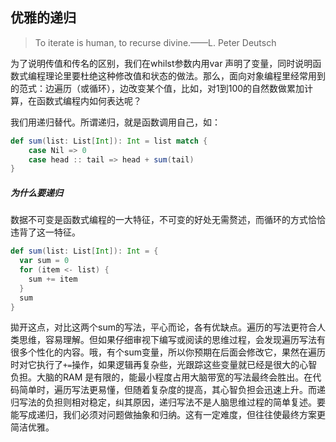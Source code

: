 ## 优雅的递归

> To iterate is human, to recurse divine.——L. Peter Deutsch

为了说明传值和传名的区别，我们在whilst参数内用var
声明了变量，同时说明函数式编程理论里要杜绝这种修改值和状态的做法。那么，面向对象编程里经常用到的范式：边遍历（或循环），边改变某个值，比如，对1到100的自然数做累加计算，在函数式编程内如何表达呢？

我们用递归替代。所谓递归，就是函数调用自己，如：
```scala
def sum(list: List[Int]): Int = list match {
    case Nil => 0
    case head :: tail => head + sum(tail)
}
```

##### 为什么要递归

数据不可变是函数式编程的一大特征，不可变的好处无需赘述，而循环的方式恰恰违背了这一特征。
```scala
def sum(list: List[Int]): Int = {
  var sum = 0
  for (item <- list) {
    sum += item
  }
  sum
}
```
拋开这点，对比这两个sum的写法，平心而论，各有优缺点。遍历的写法更符合人类思维，容易理解。但如果仔细审视下编写或阅读的思维过程，会发现遍历写法有很多个性化的内容。哦，有个sum变量，所以你预期在后面会修改它，果然在遍历时对它执行了`+=`操作，如果逻辑再复杂些，光跟踪这些变量就已经是很大的心智负担。大脑的RAM
是有限的，能最小程度占用大脑带宽的写法最终会胜出。在代码简单时，遍历写法更易懂，但随着复杂度的提高，其心智负担会迅速上升。而递归写法的负担则相对稳定，纠其原因，递归写法不是人脑思维过程的简单复述。要能写成递归，我们必须对问题做抽象和归纳。这有一定难度，但往往使最终方案更简洁优雅。

